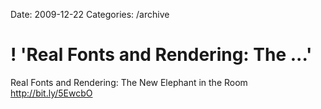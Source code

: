 Date: 2009-12-22
Categories: /archive

# ! 'Real Fonts and Rendering: The ...'

Real Fonts and Rendering: The New Elephant in the Room <a href="http://bit.ly/5EwcbO" rel="nofollow">http://bit.ly/5EwcbO</a>
